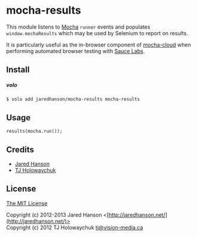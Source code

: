 # mocha-results

This module listens to [Mocha](http://visionmedia.github.io/mocha/) `runner`
events and populates `window.mochaResults` which may be used by Selenium to
report on results.

It is particularly useful as the in-browser component of [mocha-cloud](https://github.com/visionmedia/mocha-cloud)
when performing automated browser testing with [Sauce Labs](https://saucelabs.com/).

## Install

##### volo

    $ volo add jaredhanson/mocha-results mocha-results

## Usage

```
results(mocha.run());
```

## Credits

  - [Jared Hanson](http://github.com/jaredhanson)
  - [TJ Holowaychuk](http://github.com/visionmedia)

## License

[The MIT License](http://opensource.org/licenses/MIT)

Copyright (c) 2012-2013 Jared Hanson <[http://jaredhanson.net/](http://jaredhanson.net/)>  
Copyright (c) 2012 TJ Holowaychuk <tj@vision-media.ca>
